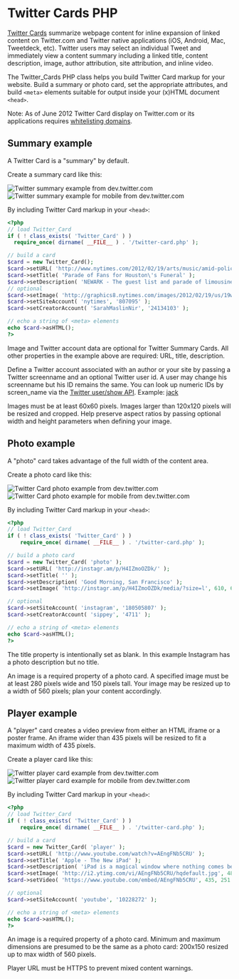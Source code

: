 # Twitter Cards PHP

[Twitter Cards](https://dev.twitter.com/docs/cards "Twitter Cards developer documentation") summarize webpage content for inline expansion of linked content on Twitter.com and Twitter native applications (iOS, Android, Mac, Tweetdeck, etc). Twitter users may select an individual Tweet and immediately view a content summary including a linked title, content description, image, author attribution, site attribution, and inline video.

The Twitter_Cards PHP class helps you build Twitter Card markup for your website. Build a summary or photo card, set the appropriate attributes, and build `<meta>` elements suitable for output inside your (x)HTML document `<head>`.

Note: As of June 2012 Twitter Card display on Twitter.com or its applications requires [whitelisting domains](https://dev.twitter.com/form/participate-twitter-cards "request Twitter Card domain whitelist inclusion").

## Summary example

A Twitter Card is a "summary" by default.

Create a summary card like this:

![Twitter summary example from dev.twitter.com](https://dev.twitter.com/sites/default/files/images_documentation/card-web-summary_0.png)
![Twitter summary example for mobile from dev.twitter.com](https://dev.twitter.com/sites/default/files/images_documentation/card-mobile-summary_0.png)

By including Twitter Card markup in your `<head>`:

```php
<?php
// load Twitter_Card
if ( ! class_exists( 'Twitter_Card' ) )
  require_once( dirname( __FILE__ ) . '/twitter-card.php' );

// build a card
$card = new Twitter_Card();
$card->setURL( 'http://www.nytimes.com/2012/02/19/arts/music/amid-police-presence-fans-congregate-for-whitney-houstons-funeral-in-newark.html' );
$card->setTitle( 'Parade of Fans for Houston\'s Funeral' );
$card->setDescription( 'NEWARK - The guest list and parade of limousines with celebrities emerging from them seemed more suited to a red carpet event in Hollywood or New York than than a gritty stretch of Sussex Avenue near the former site of the James M. Baxter Terrace public housing project here.' );
// optional
$card->setImage( 'http://graphics8.nytimes.com/images/2012/02/19/us/19whitney-span/19whitney-span-articleLarge.jpg', 600, 330 );
$card->setSiteAccount( 'nytimes', '807095' );
$card->setCreatorAccount( 'SarahMaslinNir', '24134103' );

// echo a string of <meta> elements
echo $card->asHTML();
?>
```

Image and Twitter account data are optional for Twitter Summary Cards. All other properties in the example above are required: URL, title, description.

Define a Twitter account associated with an author or your site by passing a Twitter screenname and an optional Twitter user id. A user may change his screenname but his ID remains the same. You can look up numeric IDs by screen_name via the [Twitter user/show API](https://dev.twitter.com/docs/api/1/get/users/show). Example: [jack](https://api.twitter.com/1/users/show.json?screen_name=jack "Jack Dorsey Twitter profile expressed as JSON")

Images must be at least 60x60 pixels. Images larger than 120x120 pixels will be resized and cropped. Help preserve aspect ratios by passing optional width and height parameters when defining your image.

## Photo example

A "photo" card takes advantage of the full width of the content area.

Create a photo card like this:

![Twitter Card photo example from dev.twitter.com](https://dev.twitter.com/sites/default/files/images_documentation/card-web-photo_0_0.png)
![Twitter Card photo example for mobile from dev.twitter.com](https://dev.twitter.com/sites/default/files/images_documentation/card-mobile-photo_0_0.png)

By including Twitter Card markup in your `<head>`:

```php
<?php
// load Twitter_Card
if ( ! class_exists( 'Twitter_Card' ) )
	require_once( dirname( __FILE__ ) . '/twitter-card.php' );

// build a photo card
$card = new Twitter_Card( 'photo' );
$card->setURL( 'http://instagr.am/p/H4IZmoOZDk/' );
$card->setTitle( '' );
$card->setDescription( 'Good Morning, San Francisco' );
$card->setImage( 'http://instagr.am/p/H4IZmoOZDk/media/?size=l', 610, 610 );

// optional
$card->setSiteAccount( 'instagram', '180505807' );
$card->setCreatorAccount( 'sippey', '4711' );

// echo a string of <meta> elements
echo $card->asHTML();
?>
```

The title property is intentionally set as blank. In this example Instagram has a photo description but no title.

An image is a required property of a photo card. A specified image must be at least 280 pixels wide and 150 pixels tall. Your image may be resized up to a width of 560 pixels; plan your content accordingly.

## Player example

A "player" card creates a video preview from either an HTML iframe or a poster frame. An iframe wider than 435 pixels will be resized to fit a maximum width of 435 pixels.

Create a player card like this:

![Twitter player card example from dev.twitter.com](https://dev.twitter.com/sites/default/files/images_documentation/card-web-player_0.png)
![Twitter player card example for mobile from dev.twitter.com](https://dev.twitter.com/sites/default/files/images_documentation/mobile-player_0.png)

By including Twitter Card markup in your `<head>`:

```php
<?php
// load Twitter_Card
if ( ! class_exists( 'Twitter_Card' ) )
	require_once( dirname( __FILE__ ) . '/twitter-card.php' );

// build a card
$card = new Twitter_Card( 'player' );
$card->setURL( 'http://www.youtube.com/watch?v=AEngFNb5CRU' );
$card->setTitle( 'Apple - The New iPad' );
$card->setDescription( 'iPad is a magical window where nothing comes between you and what you love. Now that experience is even more incredible with the new iPad.' );
$card->setImage( 'http://i2.ytimg.com/vi/AEngFNb5CRU/hqdefault.jpg', 480, 360 );
$card->setVideo( 'https://www.youtube.com/embed/AEngFNb5CRU', 435, 251 );

// optional
$card->setSiteAccount( 'youtube', '10228272' );

// echo a string of <meta> elements
echo $card->asHTML();
?>
```

An image is a required property of a photo card. Minimum and maximum dimensions are presumed to be the same as a photo card: 200x150 resized up to max width of 560 pixels.

Player URL must be HTTPS to prevent mixed content warnings.